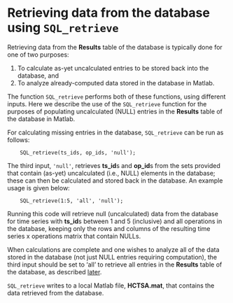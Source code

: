 # Retrieving data from the database using `SQL_retrieve`
<!--{#sec:tsq_prepared}-->

Retrieving data from the **Results** table of the database is typically done for one of two purposes:

1. To calculate as-yet uncalculated entries to be stored back into the database, and
2. To analyze already-computed data stored in the database in Matlab.

The function `SQL_retrieve` performs both of these functions, using different inputs.
Here we describe the use of the `SQL_retrieve` function for the purposes of populating uncalculated (NULL) entries in the **Results** table of the database in Matlab.

For calculating missing entries in the database, `SQL_retrieve` can be run as follows:

        SQL_retrieve(ts_ids, op_ids, 'null');

The third input, `'null'`, retrieves **ts_id**s and **op_id**s from the sets provided that contain (as-yet) uncalculated (i.e., NULL) elements in the database; these can then be calculated and stored back in the database.
An example usage is given below:

        SQL_retrieve(1:5, 'all', 'null');

Running this code will retrieve null (uncalculated) data from the database for time series with **ts_id**s between 1 and 5 (inclusive) and all operations in the database, keeping only the rows and columns of the resulting time series x operations matrix that contain NULLs.

When calculations are complete and one wishes to analyze all of the data stored in the database (not just NULL entries requiring computation), the third input should be set to ‘all’ to retrieve all entries in the **Results** table of the database, as described [later](retrieving.md).

`SQL_retrieve` writes to a local Matlab file, **HCTSA.mat**, that contains the data retrieved from the database.

<!-- **Quality labels**. These are stored in the **Quality** column of
  the **Results** table in the *mySQL* database (and
  locally in **TS_Quality** matrix). Values are used to indicate
  non-real-valued outputs from operations, or cases when fatal errors
  were encountered. Note that when the quality label is nonzero (i.e.,
  the quality encodes a special-valued output), the actual output value
  of the operation is set to zero, as a convention.<span
  data-label="tab:qualitylabels"></span> -->
